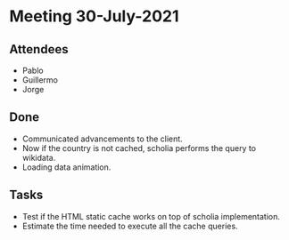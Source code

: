 # Meeting 30-July-2021

## Attendees 

- Pablo
- Guillermo
- Jorge

## Done
- Communicated advancements to the client.
- Now if the country is not cached, scholia performs the query to wikidata.
- Loading data animation.

## Tasks
- Test if the HTML static cache works on top of scholia implementation.
- Estimate the time needed to execute all the cache queries.
